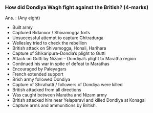 ### How did Dondiya Wagh fight against the British? (4-marks)
Ans. : (Any eight)
* Built army
* Captured Bidanoor / Shivamogga forts
* Unsuccessful attempt to capture Chitradurga
* Wellesley tried to check the rebellion
* British attack on Shivamogga, Honali, Harihara
* Capture of Shikaripura-Dondia’s plight to Gutti
* Attack on Gutti by Nizam – Dondiya’s plight to Maratha region
* Continued his war in spite of defeat to Marathas
* Encouraged by Paleyagars
* French extended support
* Brish army followed Dondiya
* Capture of Shirahatti / followers of Dondiya were killed
* British attacked from all directions
* Was caught between Maratha and Nizam army
* British attacked him near Yelaparavi and killed Dondiya at Konagal
* Capture arms and ammunitions by British.
